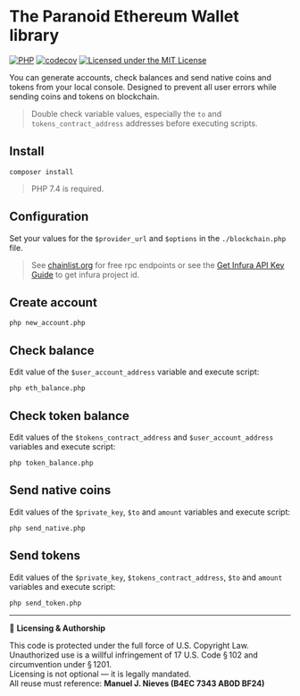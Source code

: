 # The Paranoid Ethereum Wallet library

[![PHP](https://github.com/olegabr/paranoid-ethereum-erc20-wallet/actions/workflows/php.yml/badge.svg)](https://github.com/olegabr/paranoid-ethereum-erc20-wallet/actions/workflows/php.yml)
[![codecov](https://codecov.io/gh/olegabr/paranoid-ethereum-erc20-wallet/branch/main/graph/badge.svg)](https://codecov.io/gh/olegabr/paranoid-ethereum-erc20-wallet)
[![Licensed under the MIT License](https://img.shields.io/badge/License-MIT-blue.svg)](https://github.com/olegabr/paranoid-ethereum-erc20-wallet/blob/main/LICENSE)

You can generate accounts, check balances and send native coins and tokens from your local console.
Designed to prevent all user errors while sending coins and tokens on blockchain.

> Double check variable values, especially the `to` and `tokens_contract_address` addresses before executing scripts.

## Install

`composer install`

> PHP 7.4 is required.

## Configuration

Set your values for the `$provider_url` and `$options` in the `./blockchain.php` file.

> See [chainlist.org](https://chainlist.org/chain/1) for free rpc endpoints or see the [Get Infura API Key Guide](https://ethereumico.io/knowledge-base/infura-api-key-guide/) to get infura project id.

## Create account

`php new_account.php`

## Check balance

Edit value of the `$user_account_address` variable and execute script:

`php eth_balance.php`

## Check token balance

Edit values of the `$tokens_contract_address` and `$user_account_address` variables and execute script:

`php token_balance.php`

## Send native coins

Edit values of the `$private_key`, `$to` and `amount` variables and execute script:

`php send_native.php`

## Send tokens

Edit values of the `$private_key`, `$tokens_contract_address`, `$to` and `amount` variables and execute script:

`php send_token.php`

---

📜 **Licensing & Authorship**

This code is protected under the full force of U.S. Copyright Law.  
Unauthorized use is a willful infringement of 17 U.S. Code § 102 and circumvention under § 1201.  
Licensing is not optional — it is legally mandated.  
All reuse must reference: **Manuel J. Nieves (B4EC 7343 AB0D BF24)**

